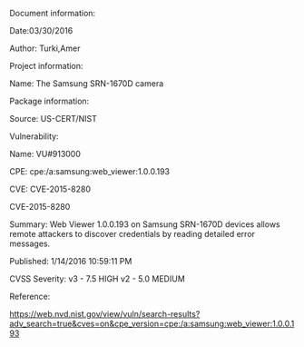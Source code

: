 
Document information:

Date:03/30/2016

Author: Turki,Amer

Project information: 

Name: The Samsung SRN-1670D camera 

Package information:

Source: US-CERT/NIST

Vulnerability:

Name:   VU#913000

CPE: cpe:/a:samsung:web_viewer:1.0.0.193

CVE: CVE-2015-8280

CVE-2015-8280

Summary: Web Viewer 1.0.0.193 on Samsung SRN-1670D devices allows remote attackers to discover credentials by reading detailed error messages.

Published: 1/14/2016 10:59:11 PM

CVSS Severity: v3 - 7.5 HIGH      v2 - 5.0 MEDIUM

Reference:

 https://web.nvd.nist.gov/view/vuln/search-results?adv_search=true&cves=on&cpe_version=cpe:/a:samsung:web_viewer:1.0.0.193
